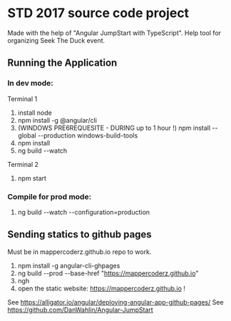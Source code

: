# STD 2017 source code project

Made with the help of "Angular JumpStart with TypeScript".
Help tool for organizing Seek The Duck event.

## Running the Application

### In dev mode:

Terminal 1

1. install node
2. npm install -g @angular/cli
3. (WINDOWS PRE6REQUESITE - DURING up to 1 hour !) npm install --global --production windows-build-tools
4. npm install
5. ng build --watch

Terminal 2

1. npm start 

### Compile for prod mode:

1. ng build --watch --configuration=production

## Sending statics to github pages

Must be in mappercoderz.github.io repo to work.

1. npm install -g angular-cli-ghpages
2. ng build --prod --base-href "https://mappercoderz.github.io"
3. ngh
4. open the static website: https://mappercoderz.github.io !

See https://alligator.io/angular/deploying-angular-app-github-pages/
See https://github.com/DanWahlin/Angular-JumpStart

